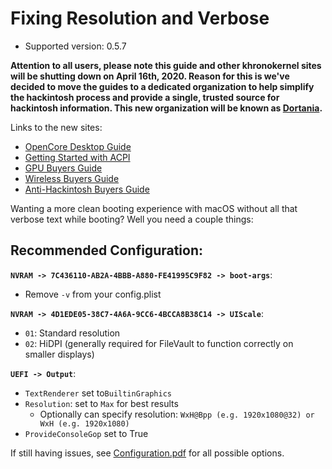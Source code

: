 # Fixing Resolution and Verbose

* Supported version: 0.5.7

**Attention to all users, please note this guide and other khronokernel sites will be shutting down on April 16th, 2020. Reason for this is we've decided to move the guides to a dedicated organization to help simplify the hackintosh process and provide a single, trusted source for hackintosh information. This new organization will be known as [Dortania](https://github.com/dortania).**

Links to the new sites:

* [OpenCore Desktop Guide](https://dortania.github.io/OpenCore-Desktop-Guide/)
* [Getting Started with ACPI](https://dortania.github.io/Getting-Started-With-ACPI/)
* [GPU Buyers Guide](https://dortania.github.io/GPU-Buyers-Guide/)
* [Wireless Buyers Guide](https://dortania.github.io/Wireless-Buyers-Guide/)
* [Anti-Hackintosh Buyers Guide](https://dortania.github.io/Anti-Hackintosh-Buyers-Guide/)

Wanting a more clean booting experience with macOS without all that verbose text while booting? Well you need a couple things:

## Recommended Configuration:

**`NVRAM -> 7C436110-AB2A-4BBB-A880-FE41995C9F82 -> boot-args`**:

* Remove `-v` from your config.plist

**`NVRAM -> 4D1EDE05-38C7-4A6A-9CC6-4BCCA8B38C14 -> UIScale`**:

* `01`: Standard resolution
* `02`: HiDPI (generally required for FileVault to function correctly on smaller displays)


**`UEFI -> Output`**:

* `TextRenderer` set to`BuiltinGraphics`
* `Resolution`: set to `Max` for best results
   * Optionally can specify resolution: `WxH@Bpp (e.g. 1920x1080@32) or WxH (e.g. 1920x1080)`
* `ProvideConsoleGop` set to True


If still having issues, see [Configuration.pdf](https://github.com/acidanthera/OpenCorePkg/blob/master/Docs/Configuration.pdf) for all possible options.
